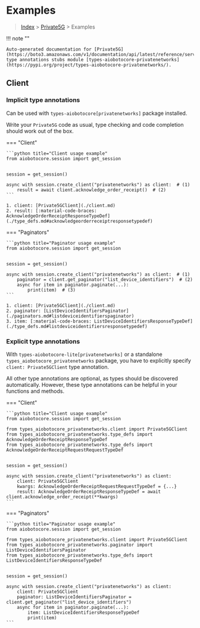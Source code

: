 # Examples

> [Index](../README.md) > [Private5G](./README.md) > Examples

!!! note ""

    Auto-generated documentation for [Private5G](https://boto3.amazonaws.com/v1/documentation/api/latest/reference/services/privatenetworks.html#Private5G)
    type annotations stubs module [types-aiobotocore-privatenetworks](https://pypi.org/project/types-aiobotocore-privatenetworks/).

## Client

### Implicit type annotations

Can be used with `types-aiobotocore[privatenetworks]` package installed.

Write your `Private5G` code as usual,
type checking and code completion should work out of the box.



=== "Client"

    ```python title="Client usage example"
    from aiobotocore.session import get_session


    session = get_session()

    async with session.create_client("privatenetworks") as client:  # (1)
        result = await client.acknowledge_order_receipt()  # (2)
    ```

    1. client: [Private5GClient](./client.md)
    2. result: [:material-code-braces: AcknowledgeOrderReceiptResponseTypeDef](./type_defs.md#acknowledgeorderreceiptresponsetypedef) 



=== "Paginators"

    ```python title="Paginator usage example"
    from aiobotocore.session import get_session


    session = get_session()

    async with session.create_client("privatenetworks") as client:  # (1)
        paginator = client.get_paginator("list_device_identifiers")  # (2)
        async for item in paginator.paginate(...):
            print(item)  # (3)
    ```

    1. client: [Private5GClient](./client.md)
    2. paginator: [ListDeviceIdentifiersPaginator](./paginators.md#listdeviceidentifierspaginator)
    3. item: [:material-code-braces: ListDeviceIdentifiersResponseTypeDef](./type_defs.md#listdeviceidentifiersresponsetypedef) 




### Explicit type annotations

With `types-aiobotocore-lite[privatenetworks]`
or a standalone `types_aiobotocore_privatenetworks` package, you have to explicitly specify
`client: Private5GClient` type annotation.

All other type annotations are optional, as types should be discovered automatically.
However, these type annotations can be helpful in your functions and methods.


=== "Client"

    ```python title="Client usage example"
    from aiobotocore.session import get_session

    from types_aiobotocore_privatenetworks.client import Private5GClient
    from types_aiobotocore_privatenetworks.type_defs import AcknowledgeOrderReceiptResponseTypeDef
    from types_aiobotocore_privatenetworks.type_defs import AcknowledgeOrderReceiptRequestRequestTypeDef


    session = get_session()

    async with session.create_client("privatenetworks") as client:
        client: Private5GClient
        kwargs: AcknowledgeOrderReceiptRequestRequestTypeDef = {...}
        result: AcknowledgeOrderReceiptResponseTypeDef = await client.acknowledge_order_receipt(**kwargs)
    ```



=== "Paginators"

    ```python title="Paginator usage example"
    from aiobotocore.session import get_session

    from types_aiobotocore_privatenetworks.client import Private5GClient
    from types_aiobotocore_privatenetworks.paginator import ListDeviceIdentifiersPaginator
    from types_aiobotocore_privatenetworks.type_defs import ListDeviceIdentifiersResponseTypeDef


    session = get_session()

    async with session.create_client("privatenetworks") as client:
        client: Private5GClient
        paginator: ListDeviceIdentifiersPaginator = client.get_paginator("list_device_identifiers")
        async for item in paginator.paginate(...):
            item: ListDeviceIdentifiersResponseTypeDef
            print(item)
    ```


